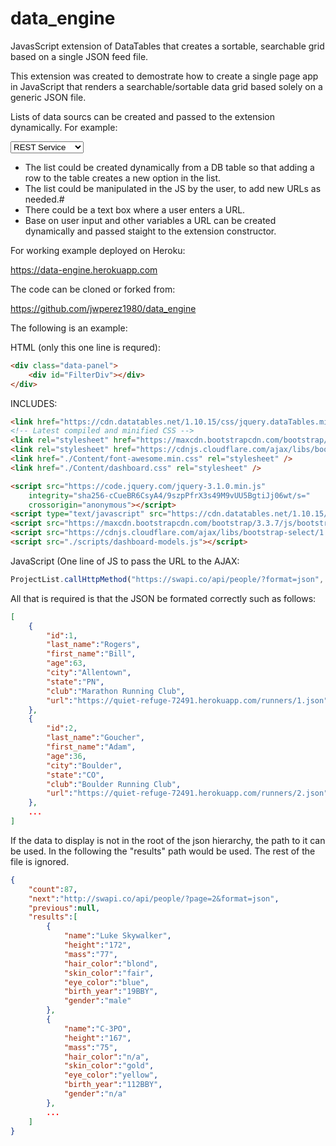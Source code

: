 # data_engine
JavasScript extension of DataTables that creates a sortable, searchable grid based on a single JSON feed file.

This extension was created to demostrate how to create a single page app in JavaScript that renders a searchable/sortable data grid based solely on a generic JSON file. 

Lists of data sourcs can be created and passed to the extension dynamically.  For example:

  <select>
      <option value="https://swapi.co/api/people/?format=json">REST Service</option>
      <option value="<some path to JSON on server/theFile.json">File from Server</option>
      <option value="<JS array you create on the fly/dynamicFile">JA Object</option>
  </select>

- The list could be created dynamically from a DB table so that adding a row to the table creates a new option in the list.
- The list could be manipulated in the JS by the user, to add new URLs as needed.#
- There could be a text box where a user enters a URL.
- Base on user input and other variables a URL can be created dynamically and passed staight to the extension constructor.

For working example deployed on Heroku:

https://data-engine.herokuapp.com

The code can be cloned or forked from:

https://github.com/jwperez1980/data_engine

The following is an example:

HTML (only this one line is requred):

```html
<div class="data-panel">
	<div id="FilterDiv"></div>
</div>
```

INCLUDES:
```html
<link href="https://cdn.datatables.net/1.10.15/css/jquery.dataTables.min.css" rel="stylesheet" />
<!-- Latest compiled and minified CSS -->
<link rel="stylesheet" href="https://maxcdn.bootstrapcdn.com/bootstrap/3.3.7/css/bootstrap.min.css" integrity="sha384-BVYiiSIFeK1dGmJRAkycuHAHRg32OmUcww7on3RYdg4Va+PmSTsz/K68vbdEjh4u" crossorigin="anonymous">
<link rel="stylesheet" href="https://cdnjs.cloudflare.com/ajax/libs/bootstrap-select/1.12.2/css/bootstrap-select.min.css">
<link href="./Content/font-awesome.min.css" rel="stylesheet" />
<link href="./Content/dashboard.css" rel="stylesheet" />

<script src="https://code.jquery.com/jquery-3.1.0.min.js"
    integrity="sha256-cCueBR6CsyA4/9szpPfrX3s49M9vUU5BgtiJj06wt/s="
    crossorigin="anonymous"></script>
<script type="text/javascript" src="https://cdn.datatables.net/1.10.15/js/jquery.dataTables.min.js"></script>
<script src="https://maxcdn.bootstrapcdn.com/bootstrap/3.3.7/js/bootstrap.min.js" integrity="sha384-Tc5IQib027qvyjSMfHjOMaLkfuWVxZxUPnCJA7l2mCWNIpG9mGCD8wGNIcPD7Txa" crossorigin="anonymous"></script>
<script src="https://cdnjs.cloudflare.com/ajax/libs/bootstrap-select/1.12.2/js/bootstrap-select.min.js"></script>
<script src="./scripts/dashboard-models.js"></script>
```
JavaScript (One line of JS to pass the URL to the AJAX:
```javascript
ProjectList.callHttpMethod("https://swapi.co/api/people/?format=json", "GET", null, loadPage, null, null, "results");
```

All that is required is that the JSON be formated correctly such as follows:
```json
[
	{
		"id":1,
		"last_name":"Rogers",
		"first_name":"Bill",
		"age":63,
		"city":"Allentown",
		"state":"PN",
		"club":"Marathon Running Club",
		"url":"https://quiet-refuge-72491.herokuapp.com/runners/1.json"
	},
	{
		"id":2,
		"last_name":"Goucher",
		"first_name":"Adam",
		"age":36,
		"city":"Boulder",
		"state":"CO",
		"club":"Boulder Running Club",
		"url":"https://quiet-refuge-72491.herokuapp.com/runners/2.json"
	},
	...
]
```

If the data to display is not in the root of the json hierarchy, the path to it can be used.  In the following the "results" path would be used.  The rest of the file is ignored.
```json
{
	"count":87,
	"next":"http://swapi.co/api/people/?page=2&format=json",
	"previous":null,
	"results":[
		{
			"name":"Luke Skywalker",
			"height":"172",
			"mass":"77",
			"hair_color":"blond",
			"skin_color":"fair",
			"eye_color":"blue",
			"birth_year":"19BBY",
			"gender":"male"
		},
		{
			"name":"C-3PO",
			"height":"167",
			"mass":"75",
			"hair_color":"n/a",
			"skin_color":"gold",
			"eye_color":"yellow",
			"birth_year":"112BBY",
			"gender":"n/a"
		},
		...
	]
}

```